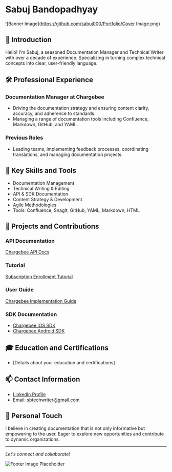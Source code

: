 # Sabuj Bandopadhyay

![Banner Image](https://github.com/sabuj000/Portfolio/Cover Image.png)

## 👋 Introduction
Hello! I'm Sabuj, a seasoned Documentation Manager and Technical Writer with over a decade of experience. Specializing in turning complex technical concepts into clear, user-friendly language.

## 🛠️ Professional Experience
### **Documentation Manager at Chargebee**
- Driving the documentation strategy and ensuring content clarity, accuracy, and adherence to standards.
- Managing a range of documentation tools including Confluence, Markdown, GitHub, and YAML.

### **Previous Roles**
- Leading teams, implementing feedback processes, coordinating translations, and managing documentation projects.

## 🔧 Key Skills and Tools
- Documentation Management
- Technical Writing & Editing
- API & SDK Documentation
- Content Strategy & Development
- Agile Methodologies
- Tools: Confluence, SnagIt, GitHub, YAML, Markdown, HTML

## 🌟 Projects and Contributions
### API Documentation
[Chargebee API Docs](https://apidocs.chargebee.com/docs/api/in_app_subscriptions?lang=curl)

### Tutorial
[Subscription Enrollment Tutorial](https://www.chargebee.com/tutorials/subscription-enrollment/)

### User Guide
[Chargebee Implementation Guide](https://www.chargebee.com/docs/2.0/implementation_guide.html)

### SDK Documentation
- [Chargebee iOS SDK](https://github.com/chargebee/chargebee-ios#readme)
- [Chargebee Android SDK](https://github.com/chargebee/chargebee-android#readme)

## 🎓 Education and Certifications
- [Details about your education and certifications]

## 📫 Contact Information
- [LinkedIn Profile](Your-LinkedIn-Profile-URL)
- Email: sbtechwriter@gmail.com

## 🌱 Personal Touch
I believe in creating documentation that is not only informative but empowering to the user. Eager to explore new opportunities and contribute to dynamic organizations.

---

*Let's connect and collaborate!*

![Footer Image Placeholder](URL-to-footer-image)
